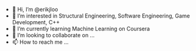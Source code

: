 - 👋 Hi, I’m @erikjloo
- 👀 I’m interested in Structural Engineering, Software Engineering, Game Development, C++
- 🌱 I’m currently learning Machine Learning on Coursera
- 💞️ I’m looking to collaborate on ...
- 📫 How to reach me ...

<!---
erikjloo/erikjloo is a ✨ special ✨ repository because its `README.md` (this file) appears on your GitHub profile.
You can click the Preview link to take a look at your changes.
--->
